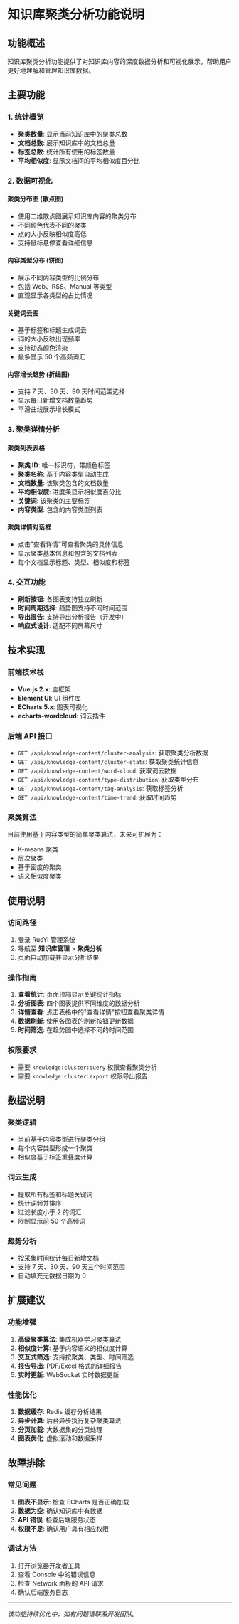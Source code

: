 # 知识库聚类分析功能说明

## 功能概述

知识库聚类分析功能提供了对知识库内容的深度数据分析和可视化展示，帮助用户更好地理解和管理知识库数据。

## 主要功能

### 1. 统计概览

- **聚类数量**: 显示当前知识库中的聚类总数
- **文档总数**: 展示知识库中的文档总量
- **标签总数**: 统计所有使用的标签数量
- **平均相似度**: 显示文档间的平均相似度百分比

### 2. 数据可视化

#### 聚类分布图 (散点图)

- 使用二维散点图展示知识库内容的聚类分布
- 不同颜色代表不同的聚类
- 点的大小反映相似度高低
- 支持鼠标悬停查看详细信息

#### 内容类型分布 (饼图)

- 展示不同内容类型的比例分布
- 包括 Web、RSS、Manual 等类型
- 直观显示各类型的占比情况

#### 关键词云图

- 基于标签和标题生成词云
- 词的大小反映出现频率
- 支持动态颜色渲染
- 最多显示 50 个高频词汇

#### 内容增长趋势 (折线图)

- 支持 7 天、30 天、90 天时间范围选择
- 显示每日新增文档数量趋势
- 平滑曲线展示增长模式

### 3. 聚类详情分析

#### 聚类列表表格

- **聚类 ID**: 唯一标识符，带颜色标签
- **聚类名称**: 基于内容类型自动生成
- **文档数量**: 该聚类包含的文档数量
- **平均相似度**: 进度条显示相似度百分比
- **关键词**: 该聚类的主要标签
- **内容类型**: 包含的内容类型列表

#### 聚类详情对话框

- 点击"查看详情"可查看聚类的具体信息
- 显示聚类基本信息和包含的文档列表
- 每个文档显示标题、类型、相似度和标签

### 4. 交互功能

- **刷新按钮**: 各图表支持独立刷新
- **时间周期选择**: 趋势图支持不同时间范围
- **导出报告**: 支持导出分析报告（开发中）
- **响应式设计**: 适配不同屏幕尺寸

## 技术实现

### 前端技术栈

- **Vue.js 2.x**: 主框架
- **Element UI**: UI 组件库
- **ECharts 5.x**: 图表可视化
- **echarts-wordcloud**: 词云插件

### 后端 API 接口

- `GET /api/knowledge-content/cluster-analysis`: 获取聚类分析数据
- `GET /api/knowledge-content/cluster-stats`: 获取聚类统计信息
- `GET /api/knowledge-content/word-cloud`: 获取词云数据
- `GET /api/knowledge-content/type-distribution`: 获取类型分布
- `GET /api/knowledge-content/tag-analysis`: 获取标签分析
- `GET /api/knowledge-content/time-trend`: 获取时间趋势

### 聚类算法

目前使用基于内容类型的简单聚类算法，未来可扩展为：

- K-means 聚类
- 层次聚类
- 基于密度的聚类
- 语义相似度聚类

## 使用说明

### 访问路径

1. 登录 RuoYi 管理系统
2. 导航至 **知识库管理** > **聚类分析**
3. 页面自动加载并显示分析结果

### 操作指南

1. **查看统计**: 页面顶部显示关键统计指标
2. **分析图表**: 四个图表提供不同维度的数据分析
3. **详情查看**: 点击表格中的"查看详情"按钮查看聚类详情
4. **数据刷新**: 使用各图表的刷新按钮更新数据
5. **时间筛选**: 在趋势图中选择不同的时间范围

### 权限要求

- 需要 `knowledge:cluster:query` 权限查看聚类分析
- 需要 `knowledge:cluster:export` 权限导出报告

## 数据说明

### 聚类逻辑

- 当前基于内容类型进行聚类分组
- 每个内容类型形成一个聚类
- 相似度基于标签重叠度计算

### 词云生成

- 提取所有标签和标题关键词
- 统计词频并排序
- 过滤长度小于 2 的词汇
- 限制显示前 50 个高频词

### 趋势分析

- 按采集时间统计每日新增文档
- 支持 7 天、30 天、90 天三个时间范围
- 自动填充无数据日期为 0

## 扩展建议

### 功能增强

1. **高级聚类算法**: 集成机器学习聚类算法
2. **相似度计算**: 基于内容语义的相似度计算
3. **交互式筛选**: 支持按聚类、类型、时间筛选
4. **报告导出**: PDF/Excel 格式的详细报告
5. **实时更新**: WebSocket 实时数据更新

### 性能优化

1. **数据缓存**: Redis 缓存分析结果
2. **异步计算**: 后台异步执行复杂聚类算法
3. **分页加载**: 大数据集的分页处理
4. **图表优化**: 虚拟滚动和数据采样

## 故障排除

### 常见问题

1. **图表不显示**: 检查 ECharts 是否正确加载
2. **数据为空**: 确认知识库中有数据
3. **API 错误**: 检查后端服务状态
4. **权限不足**: 确认用户具有相应权限

### 调试方法

1. 打开浏览器开发者工具
2. 查看 Console 中的错误信息
3. 检查 Network 面板的 API 请求
4. 确认后端服务日志

---

_该功能持续优化中，如有问题请联系开发团队。_
